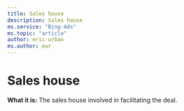 ```yaml
---
title: Sales house
description: Sales house
ms.service: "Bing-Ads"
ms.topic: "article"
author: eric-urban
ms.author: eur
---
```


# Sales house

**What it is:**     The sales house involved in facilitating the deal.



